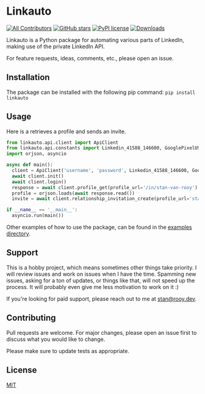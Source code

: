 # Linkauto
[![All Contributors](https://img.shields.io/badge/all_contributors-1-orange.svg?style=flat-square)](#contributors-)
[![GitHub stars](https://img.shields.io/github/stars/stanvanrooy/linkauto)](https://github.com/stanvanrooy/linkauto/stargazers)
[![PyPI license](https://img.shields.io/pypi/l/linkauto)](https://pypi.python.org/project/linkauto/)
[![Downloads](https://pepy.tech/badge/linkauto/week)](https://pepy.tech/project/linkauto)

Linkauto is a Python package for automating various parts of LinkedIn, making use of the private LinkedIn API.

For feature requests, ideas, comments, etc., please open an issue.

## Installation
The package can be installed with the following pip command:
```pip install linkauto```

## Usage
Here is a retrieves a profile and sends an invite.

```python
from linkauto.api.client import ApiClient
from linkauto.api.constants import Linkedin_41588_146600, GooglePixelUS
import orjson, asyncio

async def main():
  client = ApiClient('username', 'password', Linkedin_41588_146600, GooglePixelUS)
  await client.init()
  await client.login()
  response = await client.profile_get(profile_url='/in/stan-van-rooy')
  profile = orjson.loads(await response.read())
  invite = await client.relationship_invitation_create(profile_url='stan-van-rooy')

if __name__ == '__main__':
  asyncio.run(main())
```

Other examples of how to use the package, can be found in the [examples directory](https://github.com/stanvanrooy/linkauto/tree/main/examples).

## Support
This is a hobby project, which means sometimes other things take priority. I will review issues and work on issues when I have the time. Spamming new issues, asking for a ton of updates, or things like that, will not speed up the process. It will probably even give me less motivation to work on it :)

If you're looking for paid support, please reach out to me at [stan@rooy.dev](mailto:stan@rooy.dev).

## Contributing
Pull requests are welcome. For major changes, please open an issue first to discuss what you would like to change.

Please make sure to update tests as appropriate.

## License
[MIT](https://choosealicense.com/licenses/mit/)
